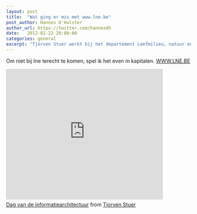 ```yaml
---
layout: post
title:  "Wat ging er mis met www.lne.be"
post_author: Hannes D'Hulster
author_url: https://twitter.com/hannesdh
date:   2012-02-22 20:00:00
categories: general
excerpt: "Tjörven Stuer werkt bij het departement Leefmilieu, natuur en energie van de Vlaamse overheid en geeft ons in deze presentatie een aantal hindernissen die een webcommunicator bij een overheidsdienst moet nemen. Voor de liefhebbers, er zit een muziekkwis in!"
---
```


Om niet bij Ine terecht te komen, spel ik het even in kapitalen. [WWW.LNE.BE](http://www.lne.be/)

<div class="media-embed">
	<iframe src="http://www.slideshare.net/slideshow/embed_code/11534884" width="425" height="355" frameborder="0" marginwidth="0" marginheight="0" scrolling="no" style="border:1px solid #CCC;border-width:1px 1px 0;margin-bottom:5px" allowfullscreen> </iframe>
</div>

<div style="margin-bottom:5px"><a href="https://www.slideshare.net/tjorvenstuer1/dag-van-de-informatiearchitectuur" title="Dag van de informatiearchitectuur" target="_blank">Dag van de informatiearchitectuur</a> from <a href="http://www.slideshare.net/tjorvenstuer1" target="_blank">Tjorven Stuer</a></div>
